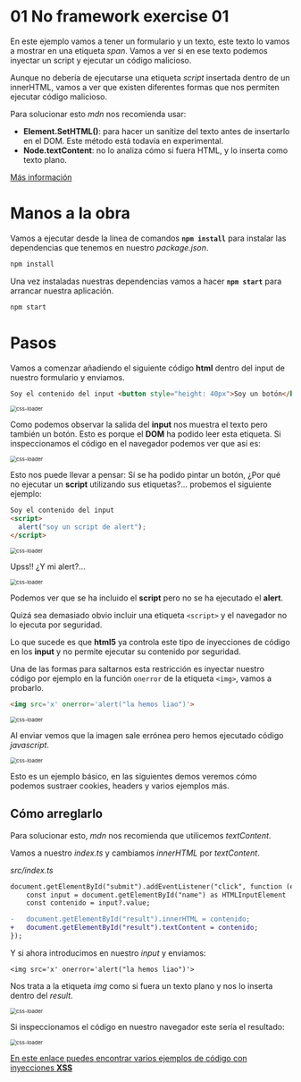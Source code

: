 # 01 No framework exercise 01 

En este ejemplo vamos a tener un formulario y un texto, este texto lo vamos a mostrar en una etiqueta _span_. Vamos a ver si en ese texto podemos inyectar un script y ejecutar un código malicioso.

Aunque no debería de ejecutarse una etiqueta _script_ insertada dentro de un innerHTML, vamos a ver que existen diferentes formas que nos permiten ejecutar código malicioso.

Para solucionar esto _mdn_ nos recomienda usar:

- **Element.SetHTML()**: para hacer un sanitize del texto antes de insertarlo en el DOM. Este método está todavía en experimental.
- **Node.textContent**: no lo analiza cómo si fuera HTML, y lo inserta como texto plano. 

[Más información](https://developer.mozilla.org/en-US/docs/Web/API/Element/innerHTML)

# Manos a la obra

Vamos a ejecutar desde la línea de comandos **`npm install`** para instalar las dependencias que tenemos en nuestro _package.json_.

```javascript
npm install
```
Una vez instaladas nuestras dependencias vamos a hacer **`npm start`** para arrancar nuestra aplicación.

```javascript
npm start
```

# Pasos

Vamos a comenzar añadiendo el siguiente código **html** dentro del input de nuestro formulario y enviamos.

```html
Soy el contenido del input <button style="height: 40px">Soy un botón</button>
```

<img src="./assets/01.png" alt="css-loader" style="zoom:67%;" />

Como podemos observar la salida del **input** nos muestra el texto pero también un botón. Esto es porque el **DOM** ha podido leer esta etiqueta. Si inspeccionamos el código en el navegador podemos ver que así es:

<img src="./assets/02.png" alt="css-loader" style="zoom:67%;" />

Esto nos puede llevar a pensar: Sí se ha podido pintar un botón, ¿Por qué no ejecutar un **script** utilizando sus etiquetas?... probemos el siguiente ejemplo:

```html
Soy el contenido del input
<script>
  alert("soy un script de alert");
</script>
```

<img src="./assets/03.png" alt="css-loader" style="zoom:67%;" />

Upss!! ¿Y mi alert?...

<img src="./assets/04.png" alt="css-loader" style="zoom:67%;" />

Podemos ver que se ha incluido el **script** pero no se ha ejecutado el **alert**.

Quizá sea demasiado obvio incluir una etiqueta `<script>` y el navegador no lo ejecuta por seguridad.

Lo que sucede es que **html5** ya controla este tipo de inyecciones de código en los **input** y no permite ejecutar su contenido por seguridad.

Una de las formas para saltarnos esta restricción es inyectar nuestro código por ejemplo en la función `onerror` de la etiqueta `<img>`, vamos a probarlo.

```html
<img src='x' onerror='alert("la hemos liao")'>
```

<img src="./assets/05.png" alt="css-loader" style="zoom:67%;" />

Al enviar vemos que la imagen sale errónea pero hemos ejecutado código _javascript_.

<img src="./assets/06.png" alt="css-loader" style="zoom:67%;" />

Esto es un ejemplo básico, en las siguientes demos veremos cómo podemos sustraer cookies, headers y varios ejemplos más.

## Cómo arreglarlo

Para solucionar esto,  _mdn_ nos recomienda que utilicemos _textContent_. 

Vamos a nuestro _index.ts_ y cambiamos _innerHTML_ por _textContent_.

_src/index.ts_

```diff
document.getElementById("submit").addEventListener("click", function (e) {
	const input = document.getElementById("name") as HTMLInputElement | null;
	const contenido = input?.value;

-   document.getElementById("result").innerHTML = contenido;
+	document.getElementById("result").textContent = contenido;
});
```

Y si ahora introducimos en nuestro _input_ y enviamos:

```
<img src='x' onerror='alert("la hemos liao")'>
```

Nos trata a la etiqueta _img_ como si fuera un texto plano y nos lo inserta dentro del _result_. 

<img src="./assets/07.png" alt="css-loader" style="zoom:67%;" />

Si inspeccionamos el código en nuestro navegador este sería el resultado:

<img src="./assets/08.png" alt="css-loader" style="zoom:67%;" />


[En este enlace puedes encontrar varios ejemplos de código con inyecciones **XSS**]("https://cheatsheetseries.owasp.org/cheatsheets/XSS_Filter_Evasion_Cheat_Sheet.html")
